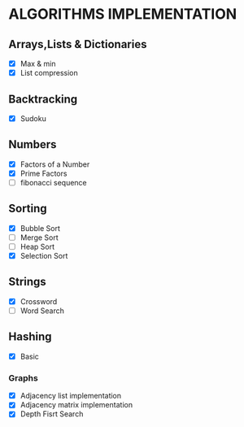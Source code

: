 # ALGORITHMS IMPLEMENTATION

## Arrays,Lists & Dictionaries
- [x] Max & min
- [x] List compression

## Backtracking

- [x] Sudoku

## Numbers

- [x] Factors of a Number
- [x] Prime Factors
- [ ] fibonacci sequence

## Sorting

- [x] Bubble Sort
- [ ] Merge Sort
- [ ] Heap Sort
- [x] Selection Sort

## Strings
- [x] Crossword
- [ ] Word Search

## Hashing
- [x] Basic 

### Graphs
- [x] Adjacency list implementation
- [x] Adjacency matrix implementation
- [x] Depth Fisrt Search